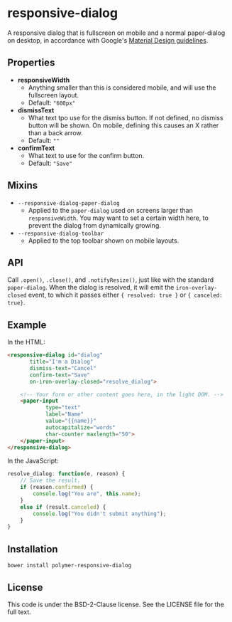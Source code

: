 # responsive-dialog

A responsive dialog that is fullscreen on mobile and a normal paper-dialog on
desktop, in accordance with Google's [Material Design guidelines](
https://material.google.com).

## Properties

- **responsiveWidth**
    - Anything smaller than this is considered mobile, and will use the
      fullscreen layout.
    - Default: `"600px"`
- **dismissText**
    - What text tpo use for the dismiss button. If not defined, no dismiss
      button will be shown. On mobile, defining this causes an X rather than a
      back arrow.
    - Default: `""`
- **confirmText**
    - What text to use for the confirm button.
    - Default: `"Save"`

## Mixins

- `--responsive-dialog-paper-dialog`
    - Applied to the `paper-dialog` used on screens larger than
      `responsiveWidth`.  You may want to set a certain width here, to prevent
      the dialog from dynamically growing.
- `--responsive-dialog-toolbar`
    - Applied to the top toolbar shown on mobile layouts.

## API

Call `.open()`, `.close()`, and `.notifyResize()`, just like with the standard
`paper-dialog`. When the dialog is resolved, it will emit the
`iron-overlay-closed` event, to which it passes either `{ resolved: true }` or
`{ canceled: true}`.

## Example

In the HTML:

```html
<responsive-dialog id="dialog"
       title="I'm a Dialog"
       dismiss-text="Cancel"
       confirm-text="Save"
       on-iron-overlay-closed="resolve_dialog">

    <!-- Your form or other content goes here, in the light DOM. -->
    <paper-input
            type="text"
            label="Name"
            value="{{name}}"
            autocapitalize="words"
            char-counter maxlength="50">
    </paper-input>
</responsive-dialog>
```

In the JavaScript:

```javascript
resolve_dialog: function(e, reason) {
    // Save the result.
    if (reason.confirmed) {
        console.log("You are", this.name);
    }
    else if (result.canceled) {
        console.log("You didn't submit anything");
    }
}
```

## Installation

`bower install polymer-responsive-dialog`

## License

This code is under the BSD-2-Clause license.  See the LICENSE file for the full
text.
